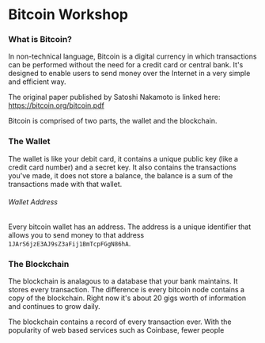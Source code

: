 # Bitcoin Workshop

### What is Bitcoin?

In non-technical language, Bitcoin is a digital currency in which transactions can be performed without the need for a credit card or central bank. It's designed to enable users to send money over the Internet in a very simple and efficient way.

The original paper published by Satoshi Nakamoto is linked here:
https://bitcoin.org/bitcoin.pdf


Bitcoin is comprised of two parts, the wallet and the blockchain.

### The Wallet

The wallet is like your debit card, it contains a unique public key (like a credit card number) and a secret key. It also contains the transactions you've made, it does not store a balance, the balance is a sum of the transactions made with that wallet.

###### Wallet Address
Every bitcoin wallet has an address. The address is a unique identifier that allows you to send money to that address `1JArS6jzE3AJ9sZ3aFij1BmTcpFGgN86hA`. 


### The Blockchain

The blockchain is analagous to a database that your bank maintains. It stores every transaction. The difference is every bitcoin node contains a copy of the blockchain. Right now it's about 20 gigs worth of information and continues to grow daily.

The blockchain contains a record of every transaction ever. With the popularity of web based services such as Coinbase, fewer people 